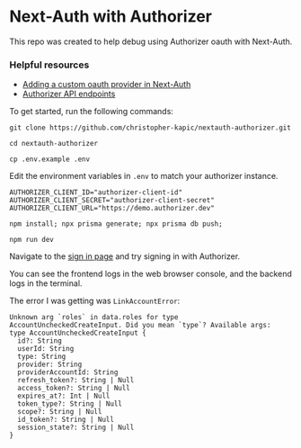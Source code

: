 # Next-Auth with Authorizer

This repo was created to help debug using Authorizer oauth with Next-Auth.

### Helpful resources

- [Adding a custom oauth provider in Next-Auth](https://next-auth.js.org/configuration/providers/oauth#using-a-custom-provider)
- [Authorizer API endpoints](https://docs.authorizer.dev/core/endpoints)

To get started, run the following commands:

`git clone https://github.com/christopher-kapic/nextauth-authorizer.git`

`cd nextauth-authorizer`

`cp .env.example .env`

Edit the environment variables in `.env` to match your authorizer instance.

```
AUTHORIZER_CLIENT_ID="authorizer-client-id"
AUTHORIZER_CLIENT_SECRET="authorizer-client-secret"
AUTHORIZER_CLIENT_URL="https://demo.authorizer.dev"
```

`npm install; npx prisma generate; npx prisma db push;`

`npm run dev`

Navigate to the [sign in page](http://localhost:3000/api/auth/signin) and try signing in with Authorizer.

You can see the frontend logs in the web browser console, and the backend logs in the terminal.

The error I was getting was `LinkAccountError`:

```
Unknown arg `roles` in data.roles for type AccountUncheckedCreateInput. Did you mean `type`? Available args:
type AccountUncheckedCreateInput {
  id?: String
  userId: String
  type: String
  provider: String
  providerAccountId: String
  refresh_token?: String | Null
  access_token?: String | Null
  expires_at?: Int | Null
  token_type?: String | Null
  scope?: String | Null
  id_token?: String | Null
  session_state?: String | Null
}
```
